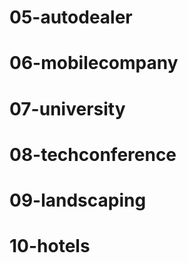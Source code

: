 # 05-autodealer
# 06-mobilecompany
# 07-university
# 08-techconference
# 09-landscaping
# 10-hotels
